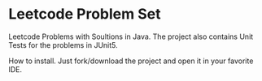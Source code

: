 # Leetcode Problem Set
Leetcode Problems with Soultions in Java.
The project also contains Unit Tests for the problems in JUnit5.

How to install.
Just fork/download the project and open it in your favorite IDE.
